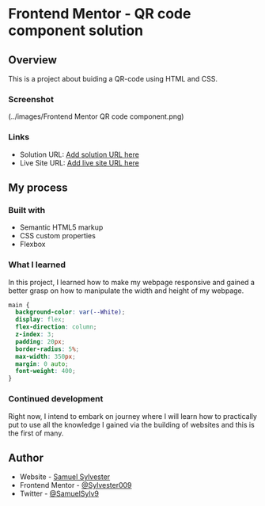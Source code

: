 # Frontend Mentor - QR code component solution

## Overview

This is a project about buiding a QR-code using HTML and CSS.

### Screenshot

(../images/Frontend Mentor QR code component.png)

### Links

- Solution URL: [Add solution URL here](https://your-solution-url.com)
- Live Site URL: [Add live site URL here](https://your-live-site-url.com)

## My process

### Built with

- Semantic HTML5 markup
- CSS custom properties
- Flexbox

### What I learned

In this project, I learned how to make my webpage responsive and gained a better grasp on how to manipulate the width and height of my webpage.

```css
main {
  background-color: var(--White);
  display: flex;
  flex-direction: column;
  z-index: 3;
  padding: 20px;
  border-radius: 5%;
  max-width: 350px;
  margin: 0 auto;
  font-weight: 400;
}
```

### Continued development

Right now, I intend to embark on journey where I will learn how to practically put to use all the knowledge I gained via the building of websites and this is the first of many.

## Author

- Website - [Samuel Sylvester](https://ninestarsrealm.netlify.app/)
- Frontend Mentor - [@Sylvester009](https://www.frontendmentor.io/profile/Sylvester009)
- Twitter - [@SamuelSylv9](https://twitter.com/SamuelSylv9)